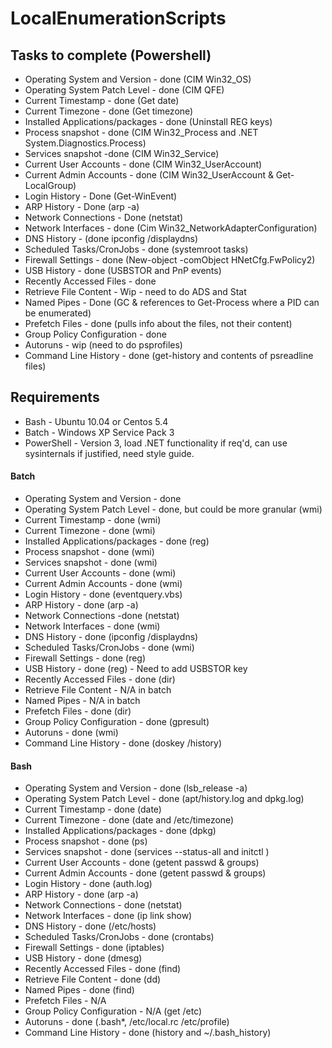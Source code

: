 # LocalEnumerationScripts

## Tasks to complete (Powershell)
- Operating System and Version - done (CIM Win32_OS)
- Operating System Patch Level - done (CIM QFE)
- Current Timestamp - done (Get date)
- Current Timezone - done (Get timezone)
- Installed Applications/packages - done (Uninstall REG keys)
- Process snapshot - done (CIM Win32_Process and .NET System.Diagnostics.Process)
- Services snapshot -done (CIM Win32_Service)
- Current User Accounts  - done (CIM Win32_UserAccount)
- Current Admin Accounts - done (CIM Win32_UserAccount & Get-LocalGroup)
- Login History - Done (Get-WinEvent)
- ARP History - Done (arp -a)
- Network Connections - Done (netstat)
- Network Interfaces - done (Cim Win32_NetworkAdapterConfiguration)
- DNS History - (done ipconfig /displaydns)
- Scheduled Tasks/CronJobs - done (systemroot tasks)
- Firewall Settings - done (New-object -comObject HNetCfg.FwPolicy2)
- USB History - done (USBSTOR and PnP events)
- Recently Accessed Files - done
- Retrieve File Content - Wip - need to do ADS and Stat
- Named Pipes - Done (GC & references to Get-Process where a PID can be enumerated)
- Prefetch Files - done (pulls info about the files, not their content)
- Group Policy Configuration - done
- Autoruns - wip (need to do psprofiles)
- Command Line History - done (get-history and contents of psreadline files)

## Requirements
- Bash - Ubuntu 10.04 or Centos 5.4
- Batch - Windows XP Service Pack 3
- PowerShell - Version 3, load .NET functionality if req'd, can use sysinternals if justified, need style guide.  


#### Batch
- Operating System and Version - done
- Operating System Patch Level - done, but could be more granular (wmi)
- Current Timestamp - done (wmi)
- Current Timezone - done (wmi)
- Installed Applications/packages - done (reg)
- Process snapshot - done (wmi)
- Services snapshot - done (wmi)
- Current User Accounts - done (wmi)
- Current Admin Accounts - done (wmi)
- Login History - done (eventquery.vbs)
- ARP History - done (arp -a)
- Network Connections -done (netstat)
- Network Interfaces - done (wmi)
- DNS History - done (ipconfig /displaydns)
- Scheduled Tasks/CronJobs - done (wmi)
- Firewall Settings - done (reg)
- USB History - done (reg) - Need to add USBSTOR key
- Recently Accessed Files - done (dir)
- Retrieve File Content - N/A in batch
- Named Pipes - N/A in batch
- Prefetch Files - done (dir)
- Group Policy Configuration - done (gpresult)
- Autoruns - done (wmi)
- Command Line History - done (doskey /history)

#### Bash
- Operating System and Version - done (lsb_release -a)
- Operating System Patch Level - done (apt/history.log and dpkg.log)
- Current Timestamp - done (date)
- Current Timezone - done (date and /etc/timezone)
- Installed Applications/packages - done (dpkg)
- Process snapshot - done (ps)
- Services snapshot - done (services --status-all and initctl )
- Current User Accounts  - done (getent passwd & groups)
- Current Admin Accounts - done (getent passwd & groups)
- Login History - done (auth.log)
- ARP History - done (arp -a)
- Network Connections - done (netstat)
- Network Interfaces - done (ip link show)
- DNS History - done (/etc/hosts)
- Scheduled Tasks/CronJobs - done (crontabs)
- Firewall Settings - done (iptables)
- USB History - done (dmesg)
- Recently Accessed Files - done (find)
- Retrieve File Content - done (dd)
- Named Pipes - done (find)
- Prefetch Files - N/A
- Group Policy Configuration - N/A (get /etc)
- Autoruns - done (.bash*, /etc/local.rc /etc/profile)
- Command Line History - done (history and ~/.bash_history)